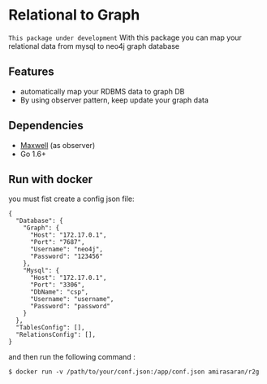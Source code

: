 # Relational to Graph
 `This package under development` 
 With this package you can map your relational data from mysql to neo4j graph database 
  
## Features

* automatically map your RDBMS data to graph DB 
* By using observer pattern, keep update your graph data
 
 
## Dependencies 
 * [Maxwell](https://github.com/zendesk/maxwell) (as observer) 
 * Go 1.6+
 
## Run with docker

you must fist create a config json file:

    {
      "Database": {
        "Graph": {
          "Host": "172.17.0.1",
          "Port": "7687",
          "Username": "neo4j",
          "Password": "123456"
        },
        "Mysql": {
          "Host": "172.17.0.1",
          "Port": "3306",
          "DbName": "csp",
          "Username": "username",
          "Password": "password"
        }
      },
      "TablesConfig": [],
      "RelationsConfig": [],
    }
    
and then run the following command :
  
    $ docker run -v /path/to/your/conf.json:/app/conf.json amirasaran/r2g 